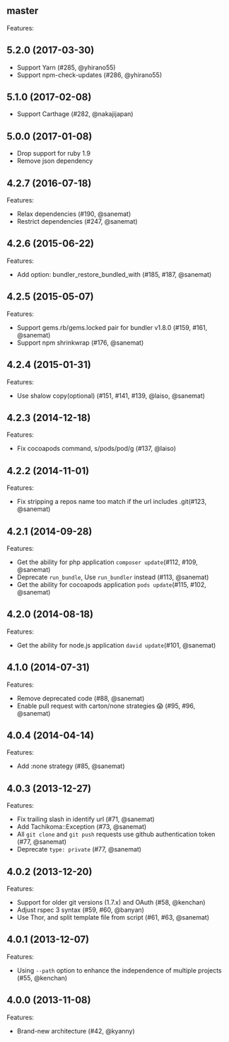## master

Features:

## 5.2.0 (2017-03-30)

- Support Yarn (#285, @yhirano55)
- Support npm-check-updates (#286, @yhirano55)

## 5.1.0 (2017-02-08)

- Support Carthage (#282, @nakajijapan)

## 5.0.0 (2017-01-08)

- Drop support for ruby 1.9
- Remove json dependency

## 4.2.7 (2016-07-18)

Features:

  - Relax dependencies (#190, @sanemat)
  - Restrict dependencies (#247, @sanemat)

## 4.2.6 (2015-06-22)

Features:
  - Add option: bundler_restore_bundled_with (#185, #187, @sanemat)

## 4.2.5 (2015-05-07)

Features:
  - Support gems.rb/gems.locked pair for bundler v1.8.0 (#159, #161, @sanemat)
  - Support npm shrinkwrap (#176, @sanemat)

## 4.2.4 (2015-01-31)

Features:
  - Use shalow copy(optional) (#151, #141, #139, @laiso, @sanemat)

## 4.2.3 (2014-12-18)

Features:
  - Fix cocoapods command, s/pods/pod/g (#137, @laiso)

## 4.2.2 (2014-11-01)

Features:
  - Fix stripping a repos name too match if the url includes .git(#123, @sanemat)

## 4.2.1 (2014-09-28)

Features:
  - Get the ability for php application `composer update`(#112, #109, @sanemat)
  - Deprecate `run_bundle`, Use `run_bundler` instead (#113, @sanemat)
  - Get the ability for cocoapods application `pods update`(#115, #102, @sanemat)

## 4.2.0 (2014-08-18)

Features:
  - Get the ability for node.js application `david update`(#101, @sanemat)

## 4.1.0 (2014-07-31)

Features:
  - Remove deprecated code (#88, @sanemat)
  - Enable pull request with carton/none strategies :scream: (#95, #96, @sanemat)

## 4.0.4 (2014-04-14)

Features:
  - Add :none strategy (#85, @sanemat)

## 4.0.3 (2013-12-27)

Features:

  - Fix trailing slash in identify url (#71, @sanemat)
  - Add Tachikoma::Exception (#73, @sanemat)
  - All `git clone` and `git push` requests use github authentication token (#77, @sanemat)
  - Deprecate `type: private` (#77, @sanemat)

## 4.0.2 (2013-12-20)

Features:

  - Support for older git versions (1.7.x) and OAuth (#58, @kenchan)
  - Adjust rspec 3 syntax (#59, #60, @banyan)
  - Use Thor, and split template file from script (#61, #63, @sanemat)

## 4.0.1 (2013-12-07)

Features:

  -  Using `--path` option to enhance the independence of multiple projects (#55, @kenchan)

## 4.0.0 (2013-11-08)

Features:

  - Brand-new architecture (#42, @kyanny)
